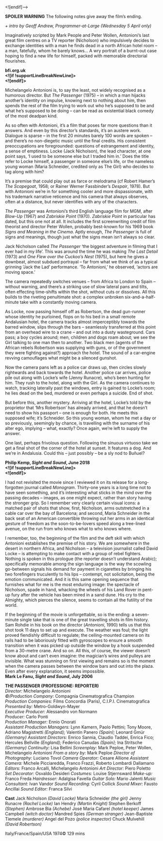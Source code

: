 
<![endif]-->

**SPOILER WARNING** The following notes give away the film’s ending.

_+ intro by Geoff Andrew, Programmer-at-Large (Wednesday 5 April only)_

Imaginatively scripted by Mark People and Peter Wollen, Antonioni’s last great film centres on a TV reporter (Nicholson) who impulsively decides to exchange identities with a man he finds dead in a north African hotel room – a man, fatefully, whom he barely knows… A wry portrait of a burnt-out case hoping to find a new life for himself, packed with memorable directorial flourishes.

**bfi.org.uk  
<![if !supportLineBreakNewLine]>  
<![endif]>**

Michelangelo Antonioni is, to say the least, not widely recognised as a humorous director. But _The Passenger_ (1975) – in which a man hijacks another’s identity on impulse, knowing next to nothing about him, then spends the rest of the film trying to work out who he’s supposed to be and what he’s supposed to be doing – can be read as existential black comedy of the most deadpan kind.

As so often with Antonioni, it’s a film that poses far more questions than it answers. And even by this director’s standards, it’s an austere work. Dialogue is sparse – in the first 20 minutes barely 100 words are spoken – and there’s no non-diegetic music until the final credits. His consistent preoccupations are foregrounded: questions of estrangement and identity, a sense of emptiness. Locke (Jack Nicholson), the lead character, at one point says, ‘I used to be someone else but I traded him in.’ Does the title refer to Locke himself, a passenger in someone else’s life, or the nameless young woman (Maria Schneider, credited only as The Girl) who decides to tag along with him?

It’s a premise that could play out as farce or melodrama (cf Robert Hamer’s _The Scapegoat_, 1958; or Rainer Werner Fassbinder’s _Despair_, 1978). But with Antonioni we’re in for something cooler and more dispassionate, with his trademark narrative reticence and his camera that always observes, often at a distance, but never identifies with any of the characters.

_The Passenger_ was Antonioni’s third English language film for MGM, after _Blow-Up_ (1967) and _Zabriskie Point_ (1970). _Zabriskie Point_ in particular has dated, but this one not at all. It includes the first screenwriting credit of film theorist and director Peter Wollen, probably best-known for his 1969 book _Signs and Meaning in the Cinema_. Aptly enough, _The Passenger_ is full of signs and meanings, though just what the signs mean isn’t always so clear.

Jack Nicholson called _The Passenger_ ‘the biggest adventure in filming that I ever had in my life’. This was around the time he was making _The Last Detail_ (1973) and _One Flew over the Cuckoo’s Nest_ (1975), but here he gives a downbeat, almost subdued portrayal – far from what we think of as a typical grinning ‘Jack the Lad’ performance. ‘To Antonioni,’ he observed, ‘actors are moving space.’

The camera repeatedly switches venues – from Africa to London to Spain – without warning, and there’s a striking use of slow lateral pans and tilts, often effecting time-shifts within the shot, without cuts or dissolves. All this builds to the riveting penultimate shot: a complex unbroken six-and-a-half-minute take with a constantly moving camera.

As Locke, now passing himself off as Robertson, the dead gun-runner whose identity he purloined, flops on to his bed in a small remote Andalusian hotel, the camera tracks almost imperceptibly towards the barred window, slips through the bars – seamlessly transferred at this point from an overhead wire to a crane – and out into a dusty wasteground. Cars pass; a boy cycles around; men, children and dogs roam about; we see the Girl talking to one man then to another. Two black men (agents of the African rebels Robertson was supplying with guns, or of the government they were fighting against?) approach the hotel. The sound of a car-engine revving camouflages what might be a silenced gunshot.

Now the camera pans left as a police car draws up, then circles slowly rightwards and back towards the hotel. Another police car arrives, police pile out along with Locke’s wife (Jenny Runacre), who’s been hunting for him. They rush to the hotel, along with the Girl. As the camera continues to watch, tracking laterally past the windows, entry is gained to Locke’s room; he lies dead on the bed, murdered or even perhaps a suicide. End of shot.

But before this, another mystery. Arriving at the hotel, Locke’s told by the proprietor that ‘Mrs Robertson’ has already arrived, and that he doesn’t need to show his passport – one is enough for both. He meets this supposed wife; it’s Schneider. So this young woman, whom he met a day or so previously, seemingly by chance, is travelling with the surname of his alter ego, implying – what, exactly? Once again, we’re left to supply the answer.

One last, perhaps frivolous question. Following the sinuous virtuoso take we get a final shot of the corner of the hotel at sunset. It features a dog. And we’re in Andalusia. Could this – just possibly – be a sly nod to Buñuel?

**Philip Kemp, _Sight and Sound_, June 2018  
<![if !supportLineBreakNewLine]>  
<![endif]>**

I had not revisited the movie since I reviewed it on its release for a long-forgotten journal called _Monogram_. Thirty-one years is a long time not to have seen something, and it’s interesting what sticks in the mind over the passing decades – images, as one might expect, rather than story having the stronger grip. So I remember very clearly certain visual icons: a matched pair of shots that show, first, Nicholson, arms outstretched in a cable car over the bay of Barcelona; and second, Maria Schneider in the back seat of an American convertible throwing out her arms in an identical gesture of freedom as the soon-to-be-lovers speed along a tree-lined avenue, on the run from who knows what to who knows where.

I remember, too, the beginning of the film and the deft skill with which Antonioni establishes the premise of his story. We are somewhere in the desert in northern Africa, and Nicholson – a television journalist called David Locke – is attempting to make contact with a group of rebel fighters. Nothing is spoken in this prologue (the reporter doesn’t understand Arabic); specifically memorable among the sign language is the way the scowling go-between signals his demand for payment in cigarettes by bringing his two forefingers truculently to his lips – contempt, not solicitation, being the emotion communicated. And it is this same opening sequence that furnishes what for me is the most enduring image: the spectacle of Nicholson, spade in hand, whacking the wheels of his Land Rover in pent-up fury after the vehicle has been mired in a sand dune. His cry to the Almighty, which pierces the silence, seems to contain all the futility of the world.

If the beginning of the movie is unforgettable, so is the ending: a seven-minute single take that is one of the great travelling shots in film history. Sam Rohdie in his book on the director (_Antonioni_, 1990) tells us that this shot took 11 days to set up and execute. The weather was foul; the light proved fiendishly difficult to regulate; the ceiling-mounted camera on its rails had to be laboriously fitted with gyroscopes to ensure a smooth transition when it was picked up outside the window by a hook suspended from a 30-metre crane. And so on. All this, of course, the viewer doesn’t know about and can’t even imagine: the magician’s wires and pulleys are invisible. What was stunning on first viewing and remains so is the moment when the camera passes between the window bars and out into the plaza. Even after every explanation, it seems impossible.  
**Mark Le Fanu, _Sight and Sound_, July 2006**  

**THE PASSENGER (PROFESSIONE: REPORTER)**  
_Director:_ Michelangelo Antonioni  
_©/Production Company:_ Compagnia Cinematografica Champion  
_Production Companies:_ Films Concordia (Paris), C.I.P.I. Cinematografica  
_Presented by:_ Metro-Goldwyn-Mayer  
_Executive Producer:_ Alessandro von Normann  
_Producer:_ Carlo Ponti  
_Production Manager:_ Ennio Onorati  
_Assistant Production Managers:_ Lynn Kamern, Paolo Pettini; Tony Moore, Adriano Magistretti _(England);_ Valentín Panero _(Spain);_
Leonard Gmür _(Germany)_
_Assistant Directors:_ Enrico Sannia, Claudio Taddei, Enrica Fico;  
Hercules Bellville _(England);_ Federico Canudas _(Spain);_
Ina Stritsche _(Germany)_
_Continuity:_ Lisa Bellini
_Screenplay:_ Mark Peploe, Peter Wollen, Michelangelo Antonioni
_From a story by:_ Mark Peploe
_Director of Photography:_ Luciano Tovol
_Camera Operator:_ Cesare Allione
_Assistant Camera:_ Michele Picciaredda, Franco Frazzi,
Roberto Lombardi Dallamano
_Editors:_ Franco Arcalli, Michelangelo Antonioni
_Art Director:_ Piero Poletto
_Set Decorator:_ Osvaldo Desideri
_Costumes:_ Louise Stjernsward
_Make-up:_ Franco Freda
_Hairdresser:_ Adalgisa Favella
_Guitar Solo:_ Mario Jalenti
_Music Consultant:_ Ivan Vandor
_Sound Recording:_ Cyril Collick
_Sound Mixer:_ Fausto Ancillai
_Sound Editor:_ Franca Silvi

**Cast**
Jack Nicholson _(David Locke)_
Maria Schneider _(the girl)_
Jenny Runacre _(Rachel Locke)_
Ian Hendry _(Martin Knight)_
Stephen Berkoff _(Stephen)_
Ambrose Bia _(Achebe)_
José Maria Cafarel _(hotel keeper)_
James Campbell _(witch doctor)_
Mandred Spies _(German stranger)_
Jean-Baptiste Tiemele _(murderer)_
Angel del Pozo _(police inspector)_
Chuck Mulvehill _(David Robertson)_

Italy/France/Spain/USA 1974©
129 mins
<!--stackedit_data:
eyJoaXN0b3J5IjpbMTgzMDM4NzA3M119
-->